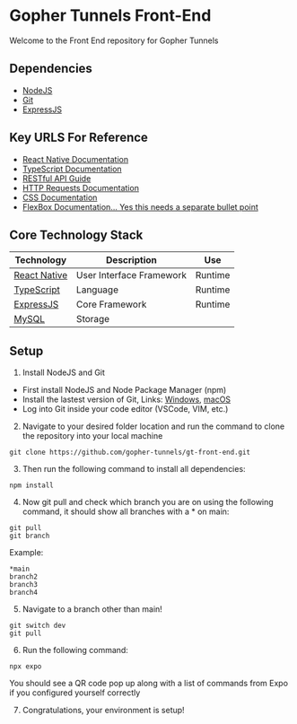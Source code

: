 # Gopher Tunnels Front-End
  Welcome to the Front End repository for Gopher Tunnels
## Dependencies
  * [NodeJS](https://nodejs.org/en)
  * [Git](https://git-scm.com/downloads)
  * [ExpressJS](https://expressjs.com/en/starter/installing.html)
## Key URLS For Reference
  * [React Native Documentation](https://reactnative.dev/docs/tutorial)
  * [TypeScript Documentation](https://www.typescriptlang.org/docs/)
  * [RESTful API Guide](https://www.ibm.com/topics/rest-apis#:~:text=the%20next%20step-,What%20is%20a%20REST%20API%3F,representational%20state%20transfer%20architectural%20style)
  * [HTTP Requests Documentation](https://developer.mozilla.org/en-US/docs/Web/HTTP/Methods)
  * [CSS Documentation](https://developer.mozilla.org/en-US/docs/Web/CSS)
  * [FlexBox Documentation... Yes this needs a separate bullet point](https://developer.mozilla.org/en-US/docs/Web/CSS/CSS_flexible_box_layout/Basic_concepts_of_flexbox)

## Core Technology Stack
| Technology | Description | Use |
| -- | -- | -- |
| [React Native](https://reactnative.dev/) | User Interface Framework | Runtime | 
| [TypeScript](https://www.typescriptlang.org/) | Language | Runtime | 
| [ExpressJS](https://expressjs.com/) | Core Framework | Runtime | 
| [MySQL](https://www.mysql.com/) | Storage | | 

## Setup
1. Install NodeJS and Git
  * First install NodeJS and Node Package Manager (npm)
  * Install the lastest version of Git, Links: [Windows]("https://git-scm.com/download/win"), [macOS]("https://git-scm.com/download/mac")
  * Log into Git inside your code editor (VSCode, VIM, etc.)

2. Navigate to your desired folder location and run the command to clone the repository into your local machine
```
git clone https://github.com/gopher-tunnels/gt-front-end.git
```
3. Then run the following command to install all dependencies:
```
npm install
```
4. Now git pull and check which branch you are on using the following command, it should show all branches with a * on main:
```
git pull
git branch
```
Example:
```
*main
branch2
branch3
branch4
```
5. Navigate to a branch other than main!
```
git switch dev
git pull
```
6. Run the following command:
```
npx expo
```
You should see a QR code pop up along with a list of commands from Expo if you configured yourself correctly

7. Congratulations, your environment is setup!

